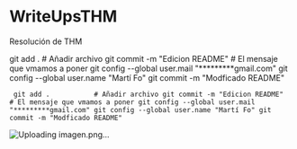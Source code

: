 # WriteUpsTHM
Resolución de THM

git add . 			# Añadir archivo
git commit -m "Edicion README" 	# El mensaje que vmamos a poner
git config --global user.mail "*********gmail.com"
git config --global user.name "Martí Fo"
git commit -m "Modficado README"

``
git add . 			# Añadir archivo
git commit -m "Edicion README" 	# El mensaje que vmamos a poner
git config --global user.mail "*********gmail.com"
git config --global user.name "Martí Fo"
git commit -m "Modficado README"``

![Uploading imagen.png…]()
